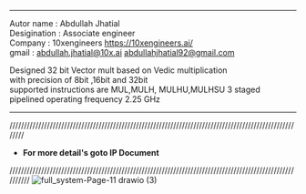 *******************************************************************************

  Autor name    : Abdullah Jhatial   
  Desigination  : Associate engineer                                                                                                            
  Company       : 10xengineers     https://10xengineers.ai/                                                   
  gmail         : abdullah.jhatial@10x.ai   abdullahjhatial92@gmail.com                                               
   
  Designed 32 bit Vector mult based on  Vedic multiplication   
  with precision of 8bit ,16bit and 32bit   
  supported instructions are MUL,MULH, MULHU,MULHSU
  3 staged pipelined 
  operating frequency 2.25 GHz
    
**************************************************************************************


////////////////////////////////////////////////////////////////////////////////////////////////////////

- **For more detail's goto IP Document**

//////////////////////////////////////////////////////////////////////////////////////////////////////////
![full_system-Page-11 drawio (3)](https://github.com/user-attachments/assets/2b032dba-a717-4d85-92fc-8acc71fe688b)
